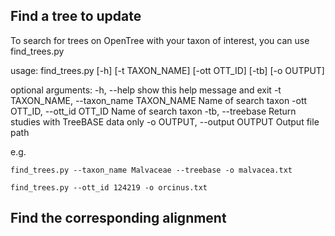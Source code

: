 
## Find a tree to update

To search for trees on OpenTree with your taxon of interest, you can use
find_trees.py


usage: find_trees.py [-h] [-t TAXON_NAME] [-ott OTT_ID] [-tb] [-o OUTPUT]

optional arguments:
  -h, --help            show this help message and exit
  -t TAXON_NAME, --taxon_name TAXON_NAME
                        Name of search taxon
  -ott OTT_ID, --ott_id OTT_ID
                        Name of search taxon
  -tb, --treebase       Return studies with TreeBASE data only
  -o OUTPUT, --output OUTPUT
                        Output file path

e.g.

    find_trees.py --taxon_name Malvaceae --treebase -o malvacea.txt

    find_trees.py --ott_id 124219 -o orcinus.txt


## Find the corresponding alignment
